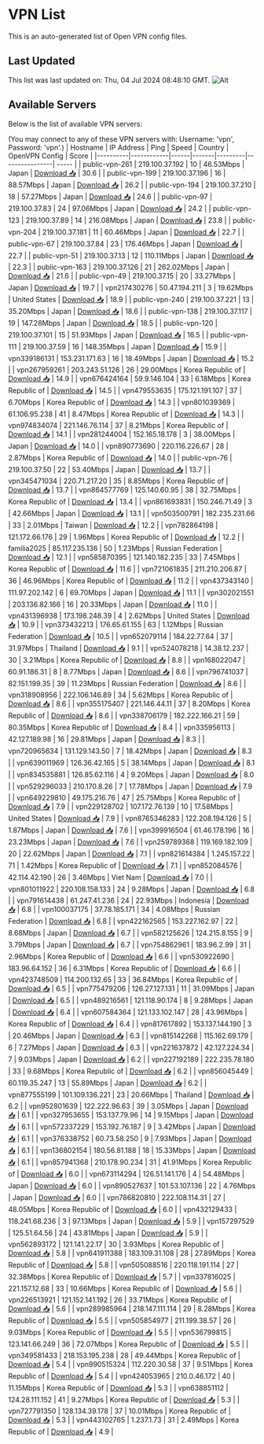 # VPN List

This is an auto-generated list of Open VPN config files.

## Last Updated

This list was last updated on: Thu, 04 Jul 2024 08:48:10 GMT.
![Alt](https://repobeats.axiom.co/api/embed/186b98318ef1479477931607c1ad7d823f12451f.svg "Repobeats analytics image")

## Available Servers

Below is the list of available VPN servers:

(You may connect to any of these VPN servers with: Username: 'vpn', Password: 'vpn'.)
| Hostname | IP Address | Ping | Speed | Country | OpenVPN Config | Score |
|----------|------------|------|-------|---------|----------------| ----- |
| public-vpn-261 | 219.100.37.192 | 10 | 46.53Mbps | Japan | [Download 📥](./configs/server_0_JP.ovpn) | 30.6 |
| public-vpn-199 | 219.100.37.196 | 16 | 88.57Mbps | Japan | [Download 📥](./configs/server_1_JP.ovpn) | 26.2 |
| public-vpn-194 | 219.100.37.210 | 18 | 57.27Mbps | Japan | [Download 📥](./configs/server_2_JP.ovpn) | 24.6 |
| public-vpn-97 | 219.100.37.83 | 24 | 97.06Mbps | Japan | [Download 📥](./configs/server_3_JP.ovpn) | 24.2 |
| public-vpn-123 | 219.100.37.89 | 14 | 216.08Mbps | Japan | [Download 📥](./configs/server_4_JP.ovpn) | 23.8 |
| public-vpn-204 | 219.100.37.181 | 11 | 60.46Mbps | Japan | [Download 📥](./configs/server_5_JP.ovpn) | 22.7 |
| public-vpn-67 | 219.100.37.84 | 23 | 176.46Mbps | Japan | [Download 📥](./configs/server_6_JP.ovpn) | 22.7 |
| public-vpn-51 | 219.100.37.13 | 12 | 110.11Mbps | Japan | [Download 📥](./configs/server_7_JP.ovpn) | 22.3 |
| public-vpn-163 | 219.100.37.126 | 21 | 262.02Mbps | Japan | [Download 📥](./configs/server_8_JP.ovpn) | 21.6 |
| public-vpn-49 | 219.100.37.15 | 20 | 33.27Mbps | Japan | [Download 📥](./configs/server_9_JP.ovpn) | 19.7 |
| vpn217430276 | 50.47.194.211 | 3 | 19.62Mbps | United States | [Download 📥](./configs/server_10_US.ovpn) | 18.9 |
| public-vpn-240 | 219.100.37.221 | 13 | 35.20Mbps | Japan | [Download 📥](./configs/server_11_JP.ovpn) | 18.6 |
| public-vpn-138 | 219.100.37.117 | 19 | 147.28Mbps | Japan | [Download 📥](./configs/server_12_JP.ovpn) | 18.5 |
| public-vpn-120 | 219.100.37.101 | 15 | 51.93Mbps | Japan | [Download 📥](./configs/server_13_JP.ovpn) | 16.5 |
| public-vpn-111 | 219.100.37.59 | 16 | 148.35Mbps | Japan | [Download 📥](./configs/server_14_JP.ovpn) | 15.9 |
| vpn339186131 | 153.231.171.63 | 16 | 18.49Mbps | Japan | [Download 📥](./configs/server_15_JP.ovpn) | 15.2 |
| vpn267959261 | 203.243.51.126 | 26 | 29.00Mbps | Korea Republic of | [Download 📥](./configs/server_16_KR.ovpn) | 14.9 |
| vpn676424164 | 59.9.146.104 | 33 | 6.18Mbps | Korea Republic of | [Download 📥](./configs/server_17_KR.ovpn) | 14.5 |
| vpn479553635 | 175.121.191.107 | 37 | 6.70Mbps | Korea Republic of | [Download 📥](./configs/server_18_KR.ovpn) | 14.3 |
| vpn801039369 | 61.106.95.238 | 41 | 8.47Mbps | Korea Republic of | [Download 📥](./configs/server_19_KR.ovpn) | 14.3 |
| vpn974834074 | 221.146.76.114 | 37 | 8.21Mbps | Korea Republic of | [Download 📥](./configs/server_20_KR.ovpn) | 14.1 |
| vpn281244004 | 152.165.18.178 | 3 | 38.00Mbps | Japan | [Download 📥](./configs/server_21_JP.ovpn) | 14.0 |
| vpn890773690 | 220.116.226.67 | 28 | 2.87Mbps | Korea Republic of | [Download 📥](./configs/server_22_KR.ovpn) | 14.0 |
| public-vpn-76 | 219.100.37.50 | 22 | 53.40Mbps | Japan | [Download 📥](./configs/server_23_JP.ovpn) | 13.7 |
| vpn345471034 | 220.71.217.20 | 35 | 8.85Mbps | Korea Republic of | [Download 📥](./configs/server_24_KR.ovpn) | 13.7 |
| vpn864577769 | 125.140.60.95 | 38 | 32.75Mbps | Korea Republic of | [Download 📥](./configs/server_25_KR.ovpn) | 13.4 |
| vpn861693831 | 150.246.71.49 | 3 | 42.66Mbps | Japan | [Download 📥](./configs/server_26_JP.ovpn) | 13.1 |
| vpn503500791 | 182.235.231.66 | 33 | 2.01Mbps | Taiwan | [Download 📥](./configs/server_27_TW.ovpn) | 12.2 |
| vpn782864198 | 121.172.66.176 | 29 | 1.96Mbps | Korea Republic of | [Download 📥](./configs/server_28_KR.ovpn) | 12.2 |
| familia2025 | 85.117.235.136 | 50 | 1.23Mbps | Russian Federation | [Download 📥](./configs/server_29_RU.ovpn) | 12.1 |
| vpn585870395 | 121.140.182.235 | 33 | 7.45Mbps | Korea Republic of | [Download 📥](./configs/server_30_KR.ovpn) | 11.6 |
| vpn721061835 | 211.210.206.87 | 36 | 46.96Mbps | Korea Republic of | [Download 📥](./configs/server_31_KR.ovpn) | 11.2 |
| vpn437343140 | 111.97.202.142 | 6 | 69.70Mbps | Japan | [Download 📥](./configs/server_32_JP.ovpn) | 11.1 |
| vpn302021551 | 203.136.82.166 | 16 | 20.33Mbps | Japan | [Download 📥](./configs/server_33_JP.ovpn) | 11.0 |
| vpn431396938 | 173.198.248.39 | 4 | 2.62Mbps | United States | [Download 📥](./configs/server_34_US.ovpn) | 10.9 |
| vpn373432213 | 176.65.61.155 | 63 | 1.12Mbps | Russian Federation | [Download 📥](./configs/server_35_RU.ovpn) | 10.5 |
| vpn652079114 | 184.22.77.64 | 37 | 31.97Mbps | Thailand | [Download 📥](./configs/server_36_TH.ovpn) | 9.1 |
| vpn524078218 | 14.38.12.237 | 30 | 3.21Mbps | Korea Republic of | [Download 📥](./configs/server_37_KR.ovpn) | 8.8 |
| vpn168022047 | 60.91.186.31 | 8 | 8.77Mbps | Japan | [Download 📥](./configs/server_38_JP.ovpn) | 8.6 |
| vpn796741037 | 82.151.199.35 | 39 | 11.23Mbps | Russian Federation | [Download 📥](./configs/server_39_RU.ovpn) | 8.6 |
| vpn318908956 | 222.106.146.89 | 34 | 5.62Mbps | Korea Republic of | [Download 📥](./configs/server_40_KR.ovpn) | 8.6 |
| vpn355175407 | 221.146.44.11 | 37 | 8.20Mbps | Korea Republic of | [Download 📥](./configs/server_41_KR.ovpn) | 8.6 |
| vpn338706179 | 182.222.166.21 | 59 | 80.35Mbps | Korea Republic of | [Download 📥](./configs/server_42_KR.ovpn) | 8.4 |
| vpn335956113 | 42.127.189.98 | 16 | 29.81Mbps | Japan | [Download 📥](./configs/server_43_JP.ovpn) | 8.3 |
| vpn720965634 | 131.129.143.50 | 7 | 18.42Mbps | Japan | [Download 📥](./configs/server_44_JP.ovpn) | 8.3 |
| vpn639011969 | 126.36.42.165 | 5 | 38.14Mbps | Japan | [Download 📥](./configs/server_45_JP.ovpn) | 8.1 |
| vpn834535881 | 126.85.62.116 | 4 | 9.20Mbps | Japan | [Download 📥](./configs/server_46_JP.ovpn) | 8.0 |
| vpn529296033 | 210.170.8.26 | 7 | 17.78Mbps | Japan | [Download 📥](./configs/server_47_JP.ovpn) | 7.9 |
| vpn649229810 | 49.175.216.76 | 47 | 25.75Mbps | Korea Republic of | [Download 📥](./configs/server_48_KR.ovpn) | 7.9 |
| vpn229128702 | 107.172.76.139 | 10 | 17.58Mbps | United States | [Download 📥](./configs/server_49_US.ovpn) | 7.9 |
| vpn8765346283 | 122.208.194.126 | 5 | 1.87Mbps | Japan | [Download 📥](./configs/server_50_JP.ovpn) | 7.6 |
| vpn399916504 | 61.46.178.196 | 16 | 23.23Mbps | Japan | [Download 📥](./configs/server_51_JP.ovpn) | 7.6 |
| vpn259789368 | 119.169.182.109 | 20 | 22.62Mbps | Japan | [Download 📥](./configs/server_52_JP.ovpn) | 7.1 |
| vpn821614384 | 1.245.157.22 | 71 | 1.42Mbps | Korea Republic of | [Download 📥](./configs/server_53_KR.ovpn) | 7.1 |
| vpn852084576 | 42.114.42.190 | 26 | 3.46Mbps | Viet Nam | [Download 📥](./configs/server_54_VN.ovpn) | 7.0 |
| vpn801011922 | 220.108.158.133 | 24 | 9.28Mbps | Japan | [Download 📥](./configs/server_55_JP.ovpn) | 6.8 |
| vpn791614438 | 61.247.41.236 | 24 | 22.93Mbps | Indonesia | [Download 📥](./configs/server_56_ID.ovpn) | 6.8 |
| vpn100037175 | 37.78.185.171 | 34 | 4.08Mbps | Russian Federation | [Download 📥](./configs/server_57_RU.ovpn) | 6.8 |
| vpn422162565 | 153.227.162.97 | 22 | 8.68Mbps | Japan | [Download 📥](./configs/server_58_JP.ovpn) | 6.7 |
| vpn582125626 | 124.215.8.155 | 9 | 3.79Mbps | Japan | [Download 📥](./configs/server_59_JP.ovpn) | 6.7 |
| vpn754862961 | 183.96.2.99 | 31 | 2.96Mbps | Korea Republic of | [Download 📥](./configs/server_60_KR.ovpn) | 6.6 |
| vpn530922690 | 183.96.64.152 | 36 | 6.31Mbps | Korea Republic of | [Download 📥](./configs/server_61_KR.ovpn) | 6.6 |
| vpn423748509 | 114.200.132.65 | 33 | 36.84Mbps | Korea Republic of | [Download 📥](./configs/server_62_KR.ovpn) | 6.5 |
| vpn775479206 | 126.27.127.131 | 11 | 31.09Mbps | Japan | [Download 📥](./configs/server_63_JP.ovpn) | 6.5 |
| vpn489216561 | 121.118.90.174 | 8 | 9.28Mbps | Japan | [Download 📥](./configs/server_64_JP.ovpn) | 6.4 |
| vpn607584364 | 121.133.102.147 | 28 | 43.96Mbps | Korea Republic of | [Download 📥](./configs/server_65_KR.ovpn) | 6.4 |
| vpn817617892 | 153.137.144.190 | 3 | 20.46Mbps | Japan | [Download 📥](./configs/server_66_JP.ovpn) | 6.3 |
| vpn815142268 | 115.162.69.179 | 6 | 7.27Mbps | Japan | [Download 📥](./configs/server_67_JP.ovpn) | 6.3 |
| vpn221637872 | 42.127.224.34 | 7 | 9.03Mbps | Japan | [Download 📥](./configs/server_68_JP.ovpn) | 6.2 |
| vpn227192189 | 222.235.78.180 | 33 | 9.68Mbps | Korea Republic of | [Download 📥](./configs/server_69_KR.ovpn) | 6.2 |
| vpn856045449 | 60.119.35.247 | 13 | 55.89Mbps | Japan | [Download 📥](./configs/server_70_JP.ovpn) | 6.2 |
| vpn877555199 | 101.109.136.221 | 23 | 20.66Mbps | Thailand | [Download 📥](./configs/server_71_TH.ovpn) | 6.2 |
| vpn952801639 | 122.222.96.63 | 39 | 3.05Mbps | Japan | [Download 📥](./configs/server_72_JP.ovpn) | 6.1 |
| vpn327953655 | 153.137.79.96 | 14 | 9.15Mbps | Japan | [Download 📥](./configs/server_73_JP.ovpn) | 6.1 |
| vpn572337229 | 153.192.76.187 | 9 | 3.42Mbps | Japan | [Download 📥](./configs/server_74_JP.ovpn) | 6.1 |
| vpn376338752 | 60.73.58.250 | 9 | 7.93Mbps | Japan | [Download 📥](./configs/server_75_JP.ovpn) | 6.1 |
| vpn136802154 | 180.56.81.188 | 18 | 15.33Mbps | Japan | [Download 📥](./configs/server_76_JP.ovpn) | 6.1 |
| vpn857941368 | 210.178.90.234 | 31 | 41.91Mbps | Korea Republic of | [Download 📥](./configs/server_77_KR.ovpn) | 6.0 |
| vpn673114294 | 126.51.141.176 | 4 | 54.48Mbps | Japan | [Download 📥](./configs/server_78_JP.ovpn) | 6.0 |
| vpn890527637 | 101.53.107.136 | 22 | 4.76Mbps | Japan | [Download 📥](./configs/server_79_JP.ovpn) | 6.0 |
| vpn786820810 | 222.108.114.31 | 27 | 48.05Mbps | Korea Republic of | [Download 📥](./configs/server_80_KR.ovpn) | 6.0 |
| vpn432129433 | 118.241.68.236 | 3 | 97.13Mbps | Japan | [Download 📥](./configs/server_81_JP.ovpn) | 5.9 |
| vpn157297529 | 125.51.64.56 | 24 | 43.81Mbps | Japan | [Download 📥](./configs/server_82_JP.ovpn) | 5.9 |
| vpn562893172 | 121.141.22.17 | 30 | 3.93Mbps | Korea Republic of | [Download 📥](./configs/server_83_KR.ovpn) | 5.8 |
| vpn641911388 | 183.109.31.108 | 28 | 27.89Mbps | Korea Republic of | [Download 📥](./configs/server_84_KR.ovpn) | 5.8 |
| vpn505088516 | 220.118.191.114 | 27 | 32.38Mbps | Korea Republic of | [Download 📥](./configs/server_85_KR.ovpn) | 5.7 |
| vpn337816025 | 221.157.12.68 | 33 | 10.66Mbps | Korea Republic of | [Download 📥](./configs/server_86_KR.ovpn) | 5.6 |
| vpn226513921 | 121.152.141.192 | 26 | 33.71Mbps | Korea Republic of | [Download 📥](./configs/server_87_KR.ovpn) | 5.6 |
| vpn289985964 | 218.147.111.114 | 29 | 8.28Mbps | Korea Republic of | [Download 📥](./configs/server_88_KR.ovpn) | 5.5 |
| vpn505854977 | 211.199.38.57 | 26 | 9.03Mbps | Korea Republic of | [Download 📥](./configs/server_89_KR.ovpn) | 5.5 |
| vpn536799815 | 123.141.66.249 | 36 | 72.07Mbps | Korea Republic of | [Download 📥](./configs/server_90_KR.ovpn) | 5.5 |
| vpn349581433 | 218.153.195.238 | 28 | 49.44Mbps | Korea Republic of | [Download 📥](./configs/server_91_KR.ovpn) | 5.4 |
| vpn990515324 | 112.220.30.58 | 37 | 9.51Mbps | Korea Republic of | [Download 📥](./configs/server_92_KR.ovpn) | 5.4 |
| vpn424053965 | 210.0.46.172 | 40 | 11.15Mbps | Korea Republic of | [Download 📥](./configs/server_93_KR.ovpn) | 5.3 |
| vpn638851112 | 124.28.111.152 | 41 | 9.27Mbps | Korea Republic of | [Download 📥](./configs/server_94_KR.ovpn) | 5.3 |
| vpn727791350 | 128.134.39.178 | 37 | 10.01Mbps | Korea Republic of | [Download 📥](./configs/server_95_KR.ovpn) | 5.3 |
| vpn443102765 | 1.237.1.73 | 31 | 2.49Mbps | Korea Republic of | [Download 📥](./configs/server_96_KR.ovpn) | 4.9 |
